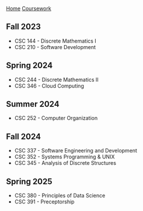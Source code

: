 [Home](./README.md) [Coursework](./coursework.md)

## Fall 2023

- CSC 144 - Discrete Mathematics I
- CSC 210 - Software Development

## Spring 2024

- CSC 244 - Discrete Mathematics II
- CSC 346 - Cloud Computing

## Summer 2024

- CSC 252 - Computer Organization

## Fall 2024

- CSC 337 - Software Engineering and Development
- CSC 352 - Systems Programming & UNIX
- CSC 345 - Analysis of Discrete Structures


## Spring 2025

- CSC 380 - Principles of Data Science
- CSC 391 - Preceptorship
